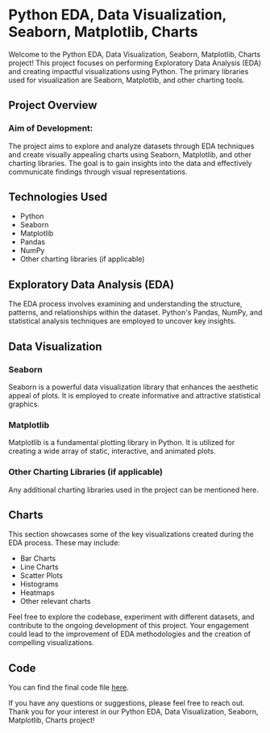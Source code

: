 
# Python EDA, Data Visualization, Seaborn, Matplotlib, Charts

Welcome to the Python EDA, Data Visualization, Seaborn, Matplotlib, Charts project! This project focuses on performing Exploratory Data Analysis (EDA) and creating impactful visualizations using Python. The primary libraries used for visualization are Seaborn, Matplotlib, and other charting tools.

## Project Overview

### Aim of Development:
The project aims to explore and analyze datasets through EDA techniques and create visually appealing charts using Seaborn, Matplotlib, and other charting libraries. The goal is to gain insights into the data and effectively communicate findings through visual representations.

## Technologies Used

- Python
- Seaborn
- Matplotlib
- Pandas
- NumPy
- Other charting libraries (if applicable)

## Exploratory Data Analysis (EDA)

The EDA process involves examining and understanding the structure, patterns, and relationships within the dataset. Python's Pandas, NumPy, and statistical analysis techniques are employed to uncover key insights.

## Data Visualization

### Seaborn
Seaborn is a powerful data visualization library that enhances the aesthetic appeal of plots. It is employed to create informative and attractive statistical graphics.

### Matplotlib
Matplotlib is a fundamental plotting library in Python. It is utilized for creating a wide array of static, interactive, and animated plots.

### Other Charting Libraries (if applicable)
Any additional charting libraries used in the project can be mentioned here.

## Charts

This section showcases some of the key visualizations created during the EDA process. These may include:

- Bar Charts
- Line Charts
- Scatter Plots
- Histograms
- Heatmaps
- Other relevant charts

Feel free to explore the codebase, experiment with different datasets, and contribute to the ongoing development of this project. Your engagement could lead to the improvement of EDA methodologies and the creation of compelling visualizations.

## Code

You can find the final code file [here](https://github.com/fauzansayyed/Python-EDA-Data-Visualization-Seaborn-Matplot-Charts/blob/main/github%20Python%20Data%20Visualization%20-%20Jupyter%20Notebook.pdf).


If you have any questions or suggestions, please feel free to reach out. Thank you for your interest in our Python EDA, Data Visualization, Seaborn, Matplotlib, Charts project!
